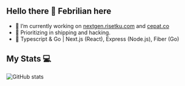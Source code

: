 ## Hello there 👋 Febrilian here

- 🔭 I’m currently working on [nextgen.risetku.com](https://nextgen.risetku.com) and [cepat.co](https://cepat.co)
- 🌱 Prioritizing in shipping and hacking.
- 🚀 Typescript & Go | Next.js (React), Express (Node.js), Fiber (Go)

## My Stats 💻

![GitHub stats](https://github-readme-stats.vercel.app/api?username=febriliankr&show_icons=true&theme=tokyonight)
